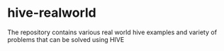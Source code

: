 # hive-realworld
The repository contains various real world hive examples and variety of problems that can be solved using HIVE
